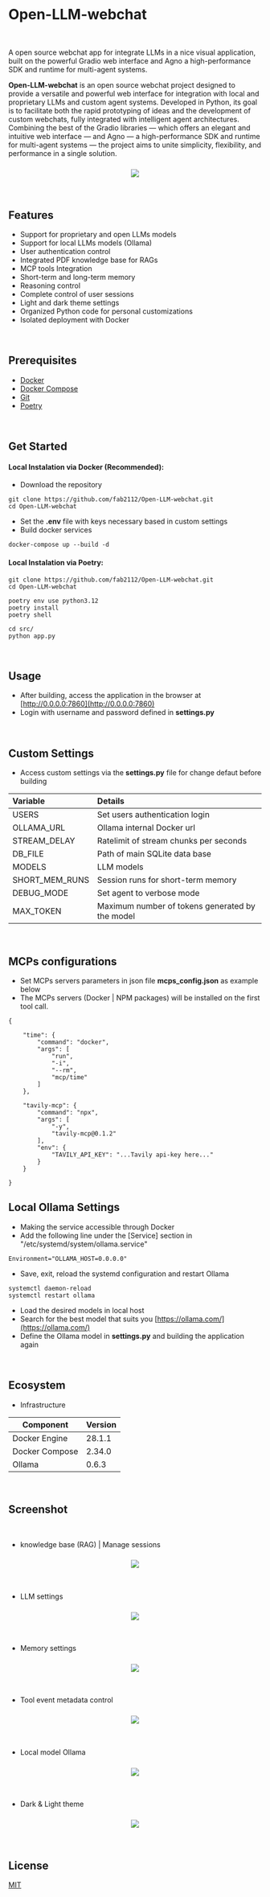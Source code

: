 <br/>

# Open-LLM-webchat

<br/>

A open source webchat app for integrate LLMs in a nice visual application, built on the powerful Gradio web interface and Agno a high-performance SDK and runtime for multi-agent systems.

**Open-LLM-webchat** is an open source webchat project designed to provide a versatile and powerful web interface for integration with local and proprietary LLMs and custom agent systems. Developed in Python, its goal is to facilitate both the rapid prototyping of ideas and the development of custom webchats, fully integrated with intelligent agent architectures. Combining the best of the Gradio libraries — which offers an elegant and intuitive web interface — and Agno — a high-performance SDK and runtime for multi-agent systems — the project aims to unite simplicity, flexibility, and performance in a single solution.

<h3 align="center">
  <img src="images/img_0.png">
</h3>

<br/>

## Features

- Support for proprietary and open LLMs models
- Support for local LLMs models (Ollama)
- User authentication control
- Integrated PDF knowledge base for RAGs
- MCP tools Integration
- Short-term and long-term memory
- Reasoning control
- Complete control of user sessions
- Light and dark theme settings
- Organized Python code for personal customizations
- Isolated deployment with Docker

<br/>

## Prerequisites

- [Docker](https://docs.docker.com/get-docker/)
- [Docker Compose](https://docs.docker.com/compose/install/)
- [Git](https://git-scm.com/book/en/v2/Getting-Started-Installing-Git)
- [Poetry](https://python-poetry.org/)

<br/>

## Get Started

#### Local Instalation via Docker (Recommended):

- Download the repository

```
git clone https://github.com/fab2112/Open-LLM-webchat.git
cd Open-LLM-webchat
```

- Set the **.env** file with keys necessary based in custom settings
- Build docker services

```
docker-compose up --build -d
```

#### Local Instalation via Poetry:

```
git clone https://github.com/fab2112/Open-LLM-webchat.git
cd Open-LLM-webchat
```

```
poetry env use python3.12
poetry install
poetry shell

cd src/
python app.py 
```

<br/>

## Usage

- After building, access the application in the browser at [http://0.0.0.0:7860](http://0.0.0.0:7860)
- Login with username and password defined in **settings.py**

<br/>

## Custom Settings

- Access custom settings via the **settings.py** file for change defaut before building

| Variable       | Details                                         |
| :------------- | :---------------------------------------------- |
| USERS          | Set users authentication login                  |
| OLLAMA_URL     | Ollama internal Docker url                      |
| STREAM_DELAY   | Ratelimit of stream chunks per seconds          |
| DB_FILE        | Path of main SQLite data base                   |
| MODELS         | LLM models                                      |
| SHORT_MEM_RUNS | Session runs for short-term memory              |
| DEBUG_MODE     | Set agent to verbose mode                       |
| MAX_TOKEN      | Maximum number of tokens generated by the model |

<br/>

## MCPs configurations

- Set MCPs servers parameters in json file **mcps_config.json** as example below
- The MCPs servers (Docker | NPM packages) will be installed on the first tool call.

```
{

    "time": {
        "command": "docker",
        "args": [
            "run",
            "-i",
            "--rm",
            "mcp/time"
        ]
    },

    "tavily-mcp": {
        "command": "npx",
        "args": [
            "-y",
            "tavily-mcp@0.1.2"
        ],
        "env": {
            "TAVILY_API_KEY": "...Tavily api-key here..."
        }
    }

}
```

## Local Ollama Settings

- Making the service accessible through Docker
- Add the following line under the [Service] section in "/etc/systemd/system/ollama.service"

```
Environment="OLLAMA_HOST=0.0.0.0"
```

- Save, exit, reload the systemd configuration and restart Ollama

```
systemctl daemon-reload
systemctl restart ollama
```

- Load the desired models in local host
- Search for the best model that suits you [https://ollama.com/](https://ollama.com/)
- Define the Ollama model in **settings.py** and building the application again

<br/>

## Ecosystem

- Infrastructure

| Component      | Version |
| -------------- | ------- |
| Docker Engine  | 28.1.1  |
| Docker Compose | 2.34.0  |
| Ollama         | 0.6.3   |

<br/>

## Screenshot

<br/>

- knowledge base (RAG)  |  Manage sessions

<h3 align="center">
  <img src="images/img_2.png">
</h3>

<br/>

- LLM settings

<h3 align="center">
  <img src="images/img_3.png">
</h3>

<br/>

- Memory settings

<h3 align="center">
  <img src="images/img_4.png">
</h3>

<br/>

- Tool event metadata control

<h3 align="center">
  <img src="images/img_5.png">
</h3>

<br/>

- Local model Ollama

<h3 align="center">
  <img src="images/img_6.png">
</h3>

<br/>

- Dark & Light theme

<h3 align="center">
  <img src="images/img_1.png">
</h3>

<br/>

## License

[MIT](https://choosealicense.com/licenses/mit/)

<br/>

